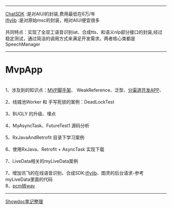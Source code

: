 ***
[ChatSDK](https://github.com/wowo3129/AIUIChatSDK/tree/master/chatsdk) :是对AIUI的封装,费用最低在6万/年</br>
[iflylib](https://github.com/wowo3129/MvpApp/tree/master/iflylib) :是对原始msc的封装，相对AIUI便宜很多</br>
<br/>
共同特点：实现了全双工语音识别iat、合成tts、和语义nlp部分接口的封装,经过稳定测试，通过简洁的调用方式来满足开发需求。两者核心类都是 SpeechManager</br>
***
# MvpApp
<br/>1、涉及到的知识点：[MVP脚手架](https://github.com/wowo3129/MvpApp/tree/master/app/src/basemvp)、 WeakReference、泛型、[分渠道开发APP](https://www.jianshu.com/p/533240d222d3)、</br>
<br/>2、线城池Worker 和 手写死锁的案例：DeadLockTest</br>
<br/>3、BUGLY 的升级、埋点</br>
<br/>4、MyAsyncTask、FutureTest1 源码分析</br>
<br/>5、RxJavaAndRetrofit 目录下学习案例</br>
<br/>6、使用RxJava、Retrofit + AsyncTask 实现下载</br>
<br/>7、LiveData相关的myLiveData案例</br>
<br/>7、增加讯飞的在线语音识别、合成SDK:[iflylib](https://github.com/wowo3129/MvpApp/tree/master/iflylib)、图灵的后台请求-参考myLiveData里面的代码</b>
</br>8、[pcm转wav](https://blog.csdn.net/hesong1120/article/details/79043482)</br>
***
[Showdoc笔记整理](https://www.showdoc.cc/anzerComputer?page_id=1113515797108060)



